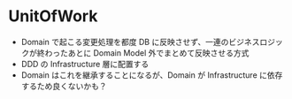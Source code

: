 # UnitOfWork

- Domain で起こる変更処理を都度 DB に反映させず、一連のビジネスロジックが終わったあとに Domain Model 外でまとめて反映させる方式
- DDD の Infrastructure 層に配置する
- Domain はこれを継承することになるが、Domain が Infrastructure に依存するため良くないかも？
